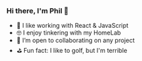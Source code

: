 ### Hi there, I'm Phil 👋

- 📅 I like working with React & JavaScript
- 🤓 I enjoy tinkering with my HomeLab 
- 👯 I’m open to collaborating on any project
- ⛳ Fun fact: I like to golf, but I'm terrible 
